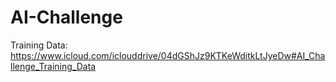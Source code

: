 # AI-Challenge

Training Data: https://www.icloud.com/iclouddrive/04dGShJz9KTKeWditkLtJyeDw#AI_Challenge_Training_Data
